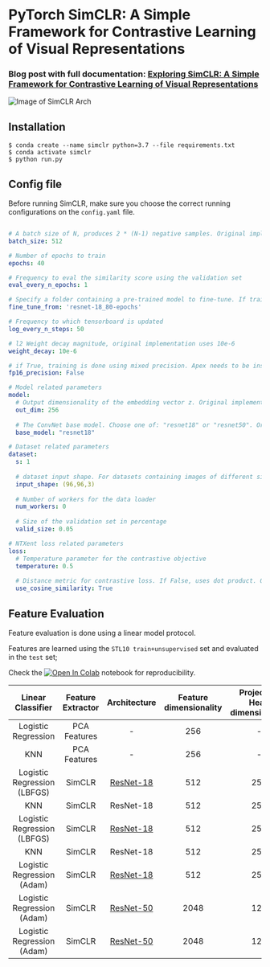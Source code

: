 # PyTorch SimCLR: A Simple Framework for Contrastive Learning of Visual Representations

### Blog post with full documentation: [Exploring SimCLR: A Simple Framework for Contrastive Learning of Visual Representations](https://sthalles.github.io/simple-self-supervised-learning/)

![Image of SimCLR Arch](https://sthalles.github.io/assets/contrastive-self-supervised/cover.png)

## Installation

```
$ conda create --name simclr python=3.7 --file requirements.txt
$ conda activate simclr
$ python run.py
```

## Config file

Before running SimCLR, make sure you choose the correct running configurations on the ```config.yaml``` file.

```yaml

# A batch size of N, produces 2 * (N-1) negative samples. Original implementation uses a batch size of 8192
batch_size: 512 

# Number of epochs to train
epochs: 40

# Frequency to eval the similarity score using the validation set
eval_every_n_epochs: 1

# Specify a folder containing a pre-trained model to fine-tune. If training from scratch, pass None.
fine_tune_from: 'resnet-18_80-epochs'

# Frequency to which tensorboard is updated
log_every_n_steps: 50

# l2 Weight decay magnitude, original implementation uses 10e-6
weight_decay: 10e-6

# if True, training is done using mixed precision. Apex needs to be installed in this case.
fp16_precision: False 

# Model related parameters
model:
  # Output dimensionality of the embedding vector z. Original implementation uses 2048
  out_dim: 256 
  
  # The ConvNet base model. Choose one of: "resnet18" or "resnet50". Original implementation uses resnet50
  base_model: "resnet18"

# Dataset related parameters
dataset:
  s: 1
  
  # dataset input shape. For datasets containing images of different size, this defines the final 
  input_shape: (96,96,3) 
  
  # Number of workers for the data loader
  num_workers: 0
  
  # Size of the validation set in percentage
  valid_size: 0.05

# NTXent loss related parameters
loss:
  # Temperature parameter for the contrastive objective
  temperature: 0.5 
  
  # Distance metric for contrastive loss. If False, uses dot product. Original implementation uses cosine similarity.
  use_cosine_similarity: True
```

## Feature Evaluation

Feature evaluation is done using a linear model protocol. 

Features are learned using the ```STL10 train+unsupervised``` set and evaluated in the ```test``` set;

Check the [![Open In Colab](https://colab.research.google.com/assets/colab-badge.svg)](https://github.com/sthalles/SimCLR/blob/master/feature_eval/linear_feature_eval.ipynb) notebook for reproducibility.


|      Linear Classifier      | Feature Extractor | Architecture | Feature dimensionality | Projection Head  dimensionality | Epochs | STL10 Top 1 |
|:---------------------------:|:-----------------:|:------------:|:----------------------:|:-------------------------------:|:------:|:-----------:|
|     Logistic Regression     |    PCA Features   |       -      |           256          |                -                |        |    36.0%    |
|             KNN             |    PCA Features   |       -      |           256          |                -                |        |    31.8%    |
| Logistic Regression (LBFGS) |       SimCLR      |   [ResNet-18](https://drive.google.com/open?id=1c4eVon0sUd-ChVhH6XMpF6nCngNJsAPk)  |           512          |               256               |   40   |    70.3%    |
|             KNN             |       SimCLR      |   ResNet-18  |           512          |               256               |   40   |    66.2%    |
| Logistic Regression (LBFGS) |       SimCLR      |   [ResNet-18](https://drive.google.com/open?id=1L0yoeY9i2mzDcj69P4slTWb-cfr3PyoT)  |           512          |               256               |   80   |    72.9%    |
|             KNN             |       SimCLR      |   ResNet-18  |           512          |               256               |   80   |    69.8%    |
| Logistic Regression (Adam) |       SimCLR      |   [ResNet-18](https://drive.google.com/open?id=1aZ12TITXnajZ6QWmS_SDm8Sp8gXNbeCQ)  |           512          |               256               |   100   |    75.4%    |
|  Logistic Regression (Adam) |       SimCLR      |   [ResNet-50](https://drive.google.com/open?id=1TZqBNTFCsO-mxAiR-zJeyupY-J2gA27Q)  |          2048          |               128               |   40   |    74.6%    |
|  Logistic Regression (Adam) |       SimCLR      |   [ResNet-50](https://drive.google.com/open?id=1is1wkBRccHdhSKQnPUTQoaFkVNSaCb35)  |          2048          |               128               |   80   |    77.3%    |
